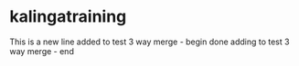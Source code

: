 # kalingatraining
This is a new line
added to test 3 way merge - begin 
done adding to test 3 way merge - end